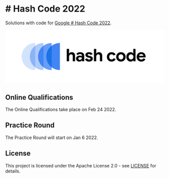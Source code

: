# \# Hash Code 2022

Solutions with code for [Google \# Hash Code 2022](https://codingcompetitions.withgoogle.com/hashcode).

![Hash Code Teaser](HashCodeTeaser.png)

## Online Qualifications

The Online Qualifications take place on Feb 24 2022.

## Practice Round

The Practice Round will start on Jan 6 2022.

## License

This project is licensed under the Apache License 2.0 - see [LICENSE](LICENSE) for details.
